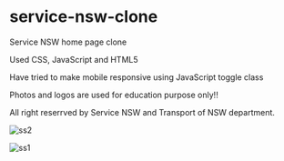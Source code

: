 # service-nsw-clone
Service NSW home page clone

Used CSS, JavaScript and HTML5

Have tried to make mobile responsive using JavaScript toggle class

Photos and logos are used for education purpose only!!

All right reserrved by Service NSW and Transport of NSW department.

![ss2](https://user-images.githubusercontent.com/6619450/177310330-e79dbba7-aca3-4042-903c-d7a4a4f1c421.PNG)

![ss1](https://user-images.githubusercontent.com/6619450/177310339-72fb647b-9695-4fcb-94a9-551eefb67699.PNG)


